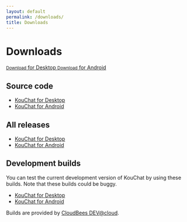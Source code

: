 ```yaml
---
layout: default
permalink: /downloads/
title: Downloads
---
```


# Downloads

<a href="{{ site.latest_download_kouchat_desktop }}" class="download button">
  <small>Download</small>
  for Desktop
</a>
<a href="{{ site.latest_download_kouchat_android }}" class="download button">
  <small>Download</small>
  for Android
</a>


## Source code

* [KouChat for Desktop](https://github.com/blurpy/kouchat)
* [KouChat for Android](https://github.com/blurpy/kouchat-android)


## All releases

* [KouChat for Desktop](https://github.com/blurpy/kouchat/releases)
* [KouChat for Android](https://github.com/blurpy/kouchat-android/releases)


## Development builds

You can test the current development version of KouChat by using these builds. Note that these builds could be buggy.

* [KouChat for Desktop](https://blurpy.ci.cloudbees.com/job/kouchat/lastStableBuild/net.usikkert.kouchat$kouchat/)
* [KouChat for Android](https://blurpy.ci.cloudbees.com/job/kouchat-android/lastStableBuild/net.usikkert.kouchat$kouchat-android-impl/)

Builds are provided by [CloudBees DEV@cloud](https://blurpy.ci.cloudbees.com/).
